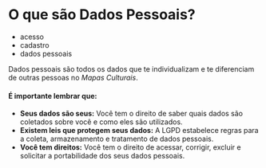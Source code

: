 # O que são Dados Pessoais?

- acesso
- cadastro
- dados pessoais

Dados pessoais são todos os dados que te individualizam e te diferenciam de outras pessoas no *Mapas Culturais*.



#### **É importante lembrar que:**

* **Seus dados são seus:** Você tem o direito de saber quais dados são coletados sobre você e como eles são utilizados.
* **Existem leis que protegem seus dados:** A LGPD estabelece regras para a coleta, armazenamento e tratamento de dados pessoais.
* **Você tem direitos:** Você tem o direito de acessar, corrigir, excluir e solicitar a portabilidade dos seus dados pessoais.